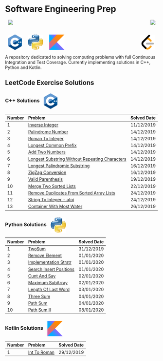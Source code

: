 # Software Engineering Prep

<div>
<a href="https://travis-ci.com/hpnog/computingProblems">
    <img align="left" hspace="10" src="https://travis-ci.com/hpnog/computingProblems.svg?branch=master">
</a>
<a href="https://codecov.io/gh/hpnog/computingProblems">
    <img align="right" hspace="10" src="https://codecov.io/gh/hpnog/computingProblems/branch/master/graph/badge.svg" />
</a>
</div><br/><br/>

<img align="left" hspace="10" height="50" src="./res/cppIcon.png"><img align="left" hspace="10" height="50" src="./res/pythonIcon.png"><img align="left" hspace="10" height="50" src="./res/kotlinIcon.png"><img align="right" hspace="10" height="50" src="./res/leetcodeIcon.png">
</div><br/><br/><br/>

A repository dedicated to solving computing problems with full Continuous Integration and Test Coverage. Currently implementing solutions in C++, Python and Kotlin.

## LeetCode Exercise Solutions

### C++ Solutions <img align="center" hspace="10" height="50" src="./res/cppIcon.png">

| Number         | Problem                                                                                                              | Solved Date |
| :------------- | :------------------------------------------------------------------------------------------------------------------- | :---------- |
| 1              | [Inverse Integer](leetCodeSolutionsCpp/src/leetCodeSolutions/inverseInteger.h)                                                            | 11/12/2019  |
| 2              | [Palindrome Number](leetCodeSolutionsCpp/src/leetCodeSolutions/palindromeNumber.h)                                                        | 14/12/2019  |
| 3              | [Roman To Integer](leetCodeSolutionsCpp/src/leetCodeSolutions/romanToInteger.h)                                                           | 14/12/2019  |
| 4              | [Longest Common Prefix](leetCodeSolutionsCpp/src/leetCodeSolutions/longestCommonPrefix.h)                                                 | 14/12/2019  |
| 5              | [Add Two Numbers](leetCodeSolutionsCpp/src/leetCodeSolutions/addTwoNumbers.h)                                                             | 14/12/2019  |
| 6              | [Longest Substring Without Repeating Characters](leetCodeSolutionsCpp/src/leetCodeSolutions/longestSubstringWithoutRepeatingCharacters.h) | 14/12/2019  |
| 7              | [Longest Palindromic Substring](leetCodeSolutionsCpp/src/leetCodeSolutions/longestPalindromicSubstring.h)                                 | 16/12/2019  |
| 8              | [ZigZag Conversion](leetCodeSolutionsCpp/src/leetCodeSolutions/zigzagConversion.h)                                                        | 16/12/2019  |
| 9              | [Valid Parenthesis](leetCodeSolutionsCpp/src/leetCodeSolutions/validParenthesis.h)                                                        | 19/12/2019  |
| 10             | [Merge Two Sorted Lists](leetCodeSolutionsCpp/src/leetCodeSolutions/mergeTwoSortedLists.h)                                                | 22/12/2019  |
| 11             | [Remove Duplicates From Sorted Array Lists](leetCodeSolutionsCpp/src/leetCodeSolutions/removeDuplicatesFromSortedArray.h)                 | 24/12/2019  |
| 12             | [String To Integer - atoi](leetCodeSolutionsCpp/src/leetCodeSolutions/stringToInteger_atoi.h)                                             | 24/12/2019  |
| 13             | [Container With Most Water](leetCodeSolutionsCpp/src/leetCodeSolutions/containerWithMostWater.h)                                             | 26/12/2019  |


### Python Solutions <img align="center" hspace="10" height="50" src="./res/pythonIcon.png">

| Number         | Problem                                                                                                              | Solved Date |
| :------------- | :------------------------------------------------------------------------------------------------------------------- | :---------- |
| 1              | [TwoSum](leetCodeSolutionsPython/twoSum.py)                                                                          | 31/12/2019  |
| 2              | [Remove Element](leetCodeSolutionsPython/removeElement.py)                                                           | 01/01/2020  |
| 3              | [Implementation Strstr](leetCodeSolutionsPython/implementationStrstr.py)                                             | 01/01/2020  |
| 4              | [Search Insert Positions](leetCodeSolutionsPython/searchInsertPositions.py)                                          | 01/01/2020  |
| 5              | [Cunt And Say](leetCodeSolutionsPython/countAndSay.py)                                                               | 02/01/2020  |
| 6              | [Maximum SubArray](leetCodeSolutionsPython/maximumSubArray.py)                                                       | 02/01/2020  |
| 7              | [Length Of Last Word](leetCodeSolutionsPython/lengthOfLastWord.py)                                                   | 03/01/2020  |
| 8              | [Three Sum](leetCodeSolutionsPython/threeSum.py)                                                                     | 04/01/2020  |
| 9              | [Path Sum](leetCodeSolutionsPython/pathSum.py)                                                                       | 04/01/2020  |
| 10             | [Path Sum II](leetCodeSolutionsPython/pathSumII.py)                                                                  | 08/01/2020  |

### Kotlin Solutions <img align="center" hspace="10" height="50" src="./res/kotlinIcon.png">

| Number         | Problem                                                                                                              | Solved Date |
| :------------- | :------------------------------------------------------------------------------------------------------------------- | :---------- |
| 1              | [Int To Roman](leetCodeSolutionsKotlin/src/main/kotlin/IntToRoman.kt)                                                | 29/12/2019  |
